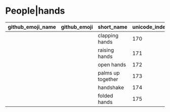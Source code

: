 # People|hands

|github_emoji_name|github_emoji|short_name|unicode_index|
|---|---|---|---|
|||clapping hands|170|
|||raising hands|171|
|||open hands|172|
|||palms up together|173|
|||handshake|174|
|||folded hands|175|
